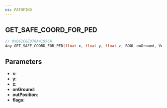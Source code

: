 ```yaml
---
ns: PATHFIND
---
```

## GET_SAFE_COORD_FOR_PED

```c
// 0xB61C8E878A4199CA
Any GET_SAFE_COORD_FOR_PED(float x, float y, float z, BOOL onGround, Vector3* outPosition, int flags);
```

## Parameters
* **x**:
* **y**:
* **z**:
* **onGround**:
* **outPosition**:
* **flags**:
